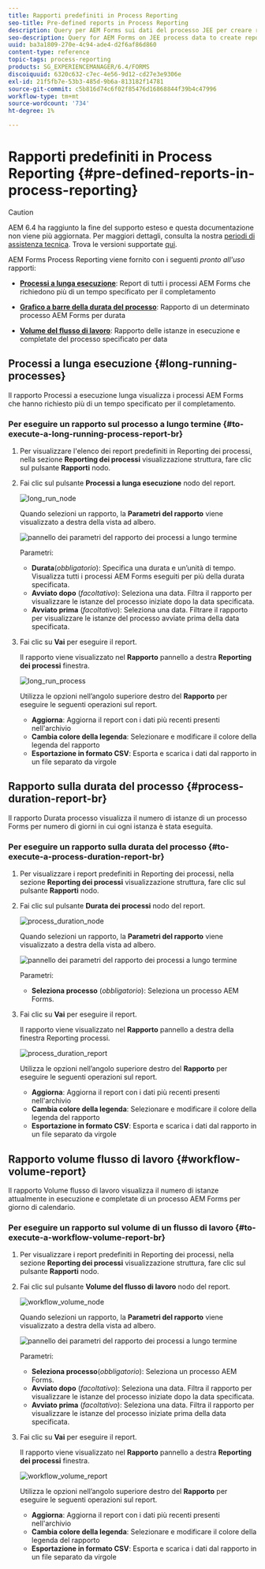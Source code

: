 ```yaml
---
title: Rapporti predefiniti in Process Reporting
seo-title: Pre-defined reports in Process Reporting
description: Query per AEM Forms sui dati del processo JEE per creare rapporti su processi a lungo termine, durata del processo e volume del flusso di lavoro
seo-description: Query for AEM Forms on JEE process data to create reports on long running processes, Process duration, and Workflow volume
uuid: ba3a1809-270e-4c94-ade4-d2f6af86d860
content-type: reference
topic-tags: process-reporting
products: SG_EXPERIENCEMANAGER/6.4/FORMS
discoiquuid: 6320c632-c7ec-4e56-9d12-cd27e3e9306e
exl-id: 21f5fb7e-53b3-485d-9b6a-813182f14781
source-git-commit: c5b816d74c6f02f85476d16868844f39b4c47996
workflow-type: tm+mt
source-wordcount: '734'
ht-degree: 1%

---
```


# Rapporti predefiniti in Process Reporting {#pre-defined-reports-in-process-reporting}

>[!CAUTION]
>
>AEM 6.4 ha raggiunto la fine del supporto esteso e questa documentazione non viene più aggiornata. Per maggiori dettagli, consulta la nostra [periodi di assistenza tecnica](https://helpx.adobe.com/it/support/programs/eol-matrix.html). Trova le versioni supportate [qui](https://experienceleague.adobe.com/docs/).

AEM Forms Process Reporting viene fornito con i seguenti *pronto all&#39;uso* rapporti:

* **[Processi a lunga esecuzione](/help/forms/using/process-reporting/pre-defined-reports-in-process-reporting.md#p-long-running-processes-p)**: Report di tutti i processi AEM Forms che richiedono più di un tempo specificato per il completamento

* **[Grafico a barre della durata del processo](/help/forms/using/process-reporting/pre-defined-reports-in-process-reporting.md#p-process-duration-report-br-p)**: Rapporto di un determinato processo AEM Forms per durata

* **[Volume del flusso di lavoro](/help/forms/using/process-reporting/pre-defined-reports-in-process-reporting.md#p-workflow-volume-report-p)**: Rapporto delle istanze in esecuzione e completate del processo specificato per data

## Processi a lunga esecuzione {#long-running-processes}

Il rapporto Processi a esecuzione lunga visualizza i processi AEM Forms che hanno richiesto più di un tempo specificato per il completamento.

### Per eseguire un rapporto sul processo a lungo termine {#to-execute-a-long-running-process-report-br}

1. Per visualizzare l&#39;elenco dei report predefiniti in Reporting dei processi, nella sezione **Reporting dei processi** visualizzazione struttura, fare clic sul pulsante **Rapporti** nodo.
1. Fai clic sul pulsante **Processi a lunga esecuzione** nodo del report.

   ![long_run_node](assets/long_running_node.png)

   Quando selezioni un rapporto, la **Parametri del rapporto** viene visualizzato a destra della vista ad albero.

   ![pannello dei parametri del rapporto dei processi a lungo termine](assets/report_parameters_panel.png)

   Parametri:

   * **Durata**(*obbligatorio*): Specifica una durata e un’unità di tempo. Visualizza tutti i processi AEM Forms eseguiti per più della durata specificata.
   * **Avviato dopo** (*facoltativo*): Seleziona una data. Filtra il rapporto per visualizzare le istanze del processo iniziate dopo la data specificata.
   * **Avviato prima** (*facoltativo*): Seleziona una data. Filtrare il rapporto per visualizzare le istanze del processo avviate prima della data specificata.

1. Fai clic su **Vai** per eseguire il report.

   Il rapporto viene visualizzato nel **Rapporto** pannello a destra **Reporting dei processi** finestra.

   ![long_run_process](assets/long_running_processes.png)

   Utilizza le opzioni nell’angolo superiore destro del **Rapporto** per eseguire le seguenti operazioni sul report.

   * **Aggiorna**: Aggiorna il report con i dati più recenti presenti nell&#39;archivio
   * **Cambia colore della legenda**: Selezionare e modificare il colore della legenda del rapporto
   * **Esportazione in formato CSV**: Esporta e scarica i dati dal rapporto in un file separato da virgole

## Rapporto sulla durata del processo {#process-duration-report-br}

Il rapporto Durata processo visualizza il numero di istanze di un processo Forms per numero di giorni in cui ogni istanza è stata eseguita.

### Per eseguire un rapporto sulla durata del processo {#to-execute-a-process-duration-report-br}

1. Per visualizzare i report predefiniti in Reporting dei processi, nella sezione **Reporting dei processi** visualizzazione struttura, fare clic sul pulsante **Rapporti** nodo.
1. Fai clic sul pulsante **Durata dei processi** nodo del report.

   ![process_duration_node](assets/process_duration_node.png)

   Quando selezioni un rapporto, la **Parametri del rapporto** viene visualizzato a destra della vista ad albero.

   ![pannello dei parametri del rapporto dei processi a lungo termine](assets/process_duration_params.png)

   Parametri:

   * **Seleziona processo** (*obbligatorio*): Seleziona un processo AEM Forms.

1. Fai clic su **Vai** per eseguire il report.

   Il rapporto viene visualizzato nel **Rapporto** pannello a destra della finestra Reporting processi.

   ![process_duration_report](assets/process_duration_report.png)

   Utilizza le opzioni nell’angolo superiore destro del **Rapporto** per eseguire le seguenti operazioni sul report.

   * **Aggiorna**: Aggiorna il report con i dati più recenti presenti nell&#39;archivio
   * **Cambia colore della legenda**: Selezionare e modificare il colore della legenda del rapporto
   * **Esportazione in formato CSV**: Esporta e scarica i dati dal rapporto in un file separato da virgole

## Rapporto volume flusso di lavoro {#workflow-volume-report}

Il rapporto Volume flusso di lavoro visualizza il numero di istanze attualmente in esecuzione e completate di un processo AEM Forms per giorno di calendario.

### Per eseguire un rapporto sul volume di un flusso di lavoro {#to-execute-a-workflow-volume-report-br}

1. Per visualizzare i report predefiniti in Reporting dei processi, nella sezione **Reporting dei processi** visualizzazione struttura, fare clic sul pulsante **Rapporti** nodo.
1. Fai clic sul pulsante **Volume del flusso di lavoro** nodo del report.

   ![workflow_volume_node](assets/workflow_volume_node.png)

   Quando selezioni un rapporto, la **Parametri del rapporto** viene visualizzato a destra della vista ad albero.

   ![pannello dei parametri del rapporto dei processi a lungo termine](assets/workflow_volume_params.png)

   Parametri:

   * **Seleziona processo**(*obbligatorio*): Seleziona un processo AEM Forms.
   * **Avviato dopo** (*facoltativo*): Seleziona una data. Filtra il rapporto per visualizzare le istanze del processo iniziate dopo la data specificata.
   * **Avviato prima** (*facoltativo*): Seleziona una data. Filtra il rapporto per visualizzare le istanze del processo iniziate prima della data specificata.

1. Fai clic su **Vai** per eseguire il report.

   Il rapporto viene visualizzato nel **Rapporto** pannello a destra **Reporting dei processi** finestra.

   ![workflow_volume_report](assets/workflow_volume_report.png)

   Utilizza le opzioni nell’angolo superiore destro del **Rapporto** per eseguire le seguenti operazioni sul report.

   * **Aggiorna**: Aggiorna il report con i dati più recenti presenti nell&#39;archivio
   * **Cambia colore della legenda**: Selezionare e modificare il colore della legenda del rapporto
   * **Esportazione in formato CSV**: Esporta e scarica i dati dal rapporto in un file separato da virgole
